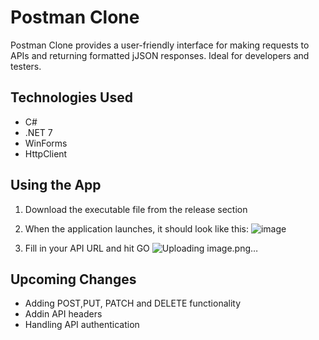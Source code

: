 # Postman Clone
Postman Clone provides a user-friendly interface for making requests to APIs and returning formatted jJSON responses.
Ideal for developers and testers.

## Technologies Used
* C#
* .NET 7
* WinForms
* HttpClient

## Using the App
1. Download the executable file from the release section
2. When the application launches, it should look like this:
![image](https://github.com/user-attachments/assets/b037a059-3595-4caa-b41d-da0c7cdfa312)


3. Fill in your API URL and hit GO
![Uploading image.png…]()


## Upcoming Changes
* Adding POST,PUT, PATCH and DELETE functionality
* Addin API headers
* Handling API authentication



